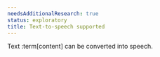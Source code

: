 ```yaml
---
needsAdditionalResearch: true
status: exploratory
title: Text-to-speech supported
---
```


Text :term[content] can be converted into speech.
